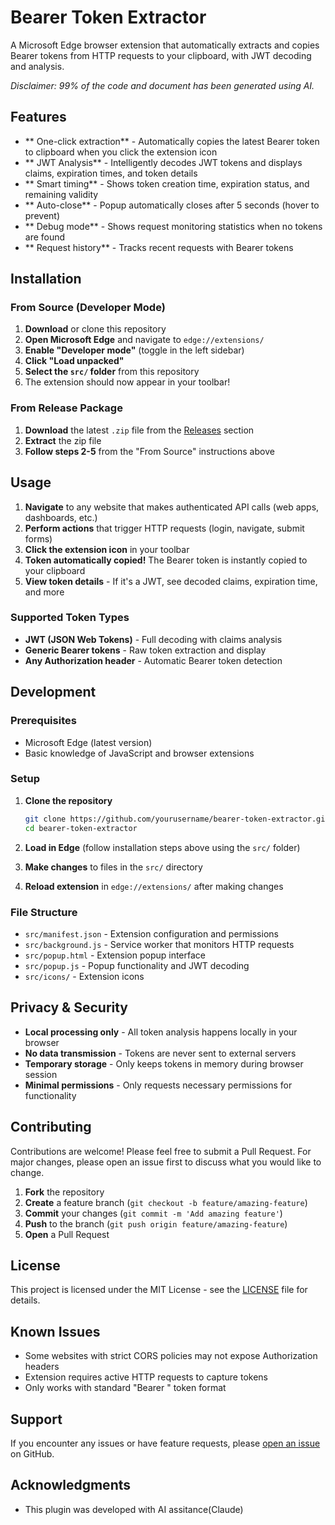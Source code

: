 # Bearer Token Extractor

A Microsoft Edge browser extension that automatically extracts and copies Bearer tokens from HTTP requests to your clipboard, with JWT decoding and analysis.

_Disclaimer: 99% of the code and document has been generated using AI._

<!--
[Prompt](https://claude.ai/share/7b25cc20-44df-4089-8981-4f900642868a)

![Extension Demo](screenshots/demo.png)
-->

## Features

- ** One-click extraction** - Automatically copies the latest Bearer token to clipboard when you click the extension icon
- ** JWT Analysis** - Intelligently decodes JWT tokens and displays claims, expiration times, and token details
- ** Smart timing** - Shows token creation time, expiration status, and remaining validity
- ** Auto-close** - Popup automatically closes after 5 seconds (hover to prevent)
- ** Debug mode** - Shows request monitoring statistics when no tokens are found
- ** Request history** - Tracks recent requests with Bearer tokens

<!--
## 🖼️ Screenshots

|            JWT Token Analysis             |           Token Claims View           |
| :---------------------------------------: | :-----------------------------------: |
| ![JWT Analysis](screenshots/jwt-view.png) | ![Claims](screenshots/popup-demo.png) |
-->

## Installation

### From Source (Developer Mode)

1. **Download** or clone this repository
2. **Open Microsoft Edge** and navigate to `edge://extensions/`
3. **Enable "Developer mode"** (toggle in the left sidebar)
4. **Click "Load unpacked"**
5. **Select the `src/` folder** from this repository
6. The extension should now appear in your toolbar!

### From Release Package

1. **Download** the latest `.zip` file from the [Releases](releases/) section
2. **Extract** the zip file
3. **Follow steps 2-5** from the "From Source" instructions above

## Usage

1. **Navigate** to any website that makes authenticated API calls (web apps, dashboards, etc.)
2. **Perform actions** that trigger HTTP requests (login, navigate, submit forms)
3. **Click the extension icon** in your toolbar
4. **Token automatically copied!** The Bearer token is instantly copied to your clipboard
5. **View token details** - If it's a JWT, see decoded claims, expiration time, and more

### Supported Token Types

- **JWT (JSON Web Tokens)** - Full decoding with claims analysis
- **Generic Bearer tokens** - Raw token extraction and display
- **Any Authorization header** - Automatic Bearer token detection

## Development

### Prerequisites

- Microsoft Edge (latest version)
- Basic knowledge of JavaScript and browser extensions

### Setup

1. **Clone the repository**

   ```bash
   git clone https://github.com/yourusername/bearer-token-extractor.git
   cd bearer-token-extractor
   ```

2. **Load in Edge** (follow installation steps above using the `src/` folder)

3. **Make changes** to files in the `src/` directory

4. **Reload extension** in `edge://extensions/` after making changes

### File Structure

- `src/manifest.json` - Extension configuration and permissions
- `src/background.js` - Service worker that monitors HTTP requests
- `src/popup.html` - Extension popup interface
- `src/popup.js` - Popup functionality and JWT decoding
- `src/icons/` - Extension icons

## Privacy & Security

- **Local processing only** - All token analysis happens locally in your browser
- **No data transmission** - Tokens are never sent to external servers
- **Temporary storage** - Only keeps tokens in memory during browser session
- **Minimal permissions** - Only requests necessary permissions for functionality

## Contributing

Contributions are welcome! Please feel free to submit a Pull Request. For major changes, please open an issue first to discuss what you would like to change.

1. **Fork** the repository
2. **Create** a feature branch (`git checkout -b feature/amazing-feature`)
3. **Commit** your changes (`git commit -m 'Add amazing feature'`)
4. **Push** to the branch (`git push origin feature/amazing-feature`)
5. **Open** a Pull Request

## License

This project is licensed under the MIT License - see the [LICENSE](LICENSE) file for details.

## Known Issues

- Some websites with strict CORS policies may not expose Authorization headers
- Extension requires active HTTP requests to capture tokens
- Only works with standard "Bearer " token format

## Support

If you encounter any issues or have feature requests, please [open an issue](../../issues) on GitHub.

## Acknowledgments

- This plugin was developed with AI assitance(Claude)
